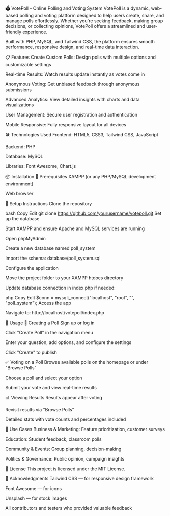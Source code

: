 🗳️ VotePoll - Online Polling and Voting System
VotePoll is a dynamic, web-based polling and voting platform designed to help users create, share, and manage polls effortlessly. Whether you're seeking feedback, making group decisions, or collecting opinions, VotePoll offers a streamlined and user-friendly experience.

Built with PHP, MySQL, and Tailwind CSS, the platform ensures smooth performance, responsive design, and real-time data interaction.

📋 Features
Create Custom Polls: Design polls with multiple options and customizable settings

Real-time Results: Watch results update instantly as votes come in

Anonymous Voting: Get unbiased feedback through anonymous submissions

Advanced Analytics: View detailed insights with charts and data visualizations

User Management: Secure user registration and authentication

Mobile Responsive: Fully responsive layout for all devices

🛠️ Technologies Used
Frontend: HTML5, CSS3, Tailwind CSS, JavaScript

Backend: PHP

Database: MySQL

Libraries: Font Awesome, Chart.js

📦 Installation
🔧 Prerequisites
XAMPP (or any PHP/MySQL development environment)

Web browser

🚀 Setup Instructions
Clone the repository

bash
Copy
Edit
git clone https://github.com/yourusername/votepoll.git
Set up the database

Start XAMPP and ensure Apache and MySQL services are running

Open phpMyAdmin

Create a new database named poll_system

Import the schema: database/poll_system.sql

Configure the application

Move the project folder to your XAMPP htdocs directory

Update database connection in index.php if needed:

php
Copy
Edit
$conn = mysqli_connect("localhost", "root", "", "poll_system");
Access the app

Navigate to: http://localhost/votepoll/index.php

🔑 Usage
📌 Creating a Poll
Sign up or log in

Click "Create Poll" in the navigation menu

Enter your question, add options, and configure the settings

Click "Create" to publish

✅ Voting on a Poll
Browse available polls on the homepage or under "Browse Polls"

Choose a poll and select your option

Submit your vote and view real-time results

📊 Viewing Results
Results appear after voting

Revisit results via "Browse Polls"

Detailed stats with vote counts and percentages included

👥 Use Cases
Business & Marketing: Feature prioritization, customer surveys

Education: Student feedback, classroom polls

Community & Events: Group planning, decision-making

Politics & Governance: Public opinion, campaign insights

📃 License
This project is licensed under the MIT License.

🙏 Acknowledgments
Tailwind CSS — for responsive design framework

Font Awesome — for icons

Unsplash — for stock images

All contributors and testers who provided valuable feedback

